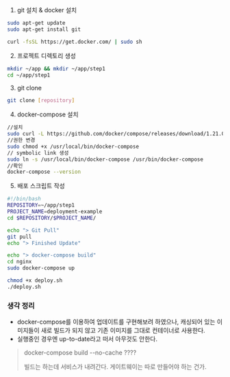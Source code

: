 1. git 설치 & docker 설치

```bash
sudo apt-get update
sudo apt-get install git

curl -fsSL https://get.docker.com/ | sudo sh
```

2. 프로젝트 디렉토리 생성

```bash
mkdir ~/app && mkdir ~/app/step1
cd ~/app/step1
```

3.  git clone

```bash
git clone [repository]
```

4. docker-compose 설치

```bash
//설치
sudo curl -L https://github.com/docker/compose/releases/download/1.21.0/docker-compose-`uname -s`-`uname -m` | sudo tee /usr/local/bin/docker-compose > /dev/null
//권한 변경
sudo chmod +x /usr/local/bin/docker-compose
// symbolic link 생성
sudo ln -s /usr/local/bin/docker-compose /usr/bin/docker-compose
//확인
docker-compose --version
```

5. 배포 스크립트 작성

```sh
#!/bin/bash
REPOSITORY=~/app/step1
PROJECT_NAME=deployment-example
cd $REPOSITORY/$PROJECT_NAME/

echo "> Git Pull"
git pull
echo "> Finished Update"

echo "> docker-compose build"
cd nginx
sudo docker-compose up
```

```bash
chmod +x deploy.sh
./deploy.sh
```

### 생각 정리
- docker-compose를 이용하여 업데이트를 구현해보려 하였으나, 캐싱되어 있는 이미지들이 새로 빌드가 되지 않고 기존 이미지를 그대로 컨테이너로 사용한다.
- 실행중인 경우엔 up-to-date라고 떠서 아무것도 안한다.
> docker-compose build --no-cache ???? 
>
> 빌드는 하는데 서비스가 내려간다. 게이트웨이는 따로 만들어야 하는 건가.
